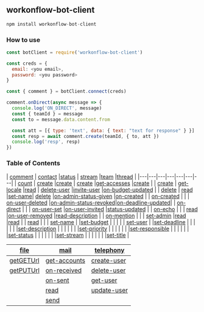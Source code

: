 ## workonflow-bot-client ##

```js
npm install workonflow-bot-client
```

### How to use ###
```js
const botClient = require('workonflow-bot-client')

const creds = {
  email: <you email>,
  password: <you password>
}

const { comment } = botClient.connect(creds)

comment.onDirect(async message => {
  console.log('ON_DIRECT', message)
  const { teamId } = message
  const to = message.data.content.from

  const att = [{ type: 'text', data: { text: "text for response" } }]
  const resp = await comment.create(teamId, { to, att })
  console.log('resp', resp)
})
```

### Table of Contents ###

| [comment](#io)    | [contact](#contact)               |[status](#status)           | [stream](#stream)                          |[team](#team)                                           |[thread](#thread)                                 |
|---|---|---|---|---|---|---|
| [count](#io)      | [create](#contact-create)         |[create](#status-create)    | [create](#stream-create)                   |[get-accesses](#team-get-accesses)                      |[create](#thread-create)                          |
| [create](#io)     | [get-locale](#contact-get-locale) |[read](#status-read)        | [delete-user](#stream-delete-user)         |[invite-user](#team-invite-user)                        |[on-budget-updated](#thread-on-budget-updated)    |
| [delete](#io)     | [read](#contact-read)             |[set-name](#status-set-name)| [delete](#stream-delete)                   |[on-admin-status-given](#team-on-admin-status-given)    |[on-created](#thread-on-created)                  |
| [on-created](#io) |                                   |                            | [on-user-deleted](#stream-on-user-deleted) |[on-admin-status-revoked](#team-on-admin-status-revoked)|[on-deadline-updated](#thread-on-deadline-updated)|
| [on-direct](#io)  |                                   |                            | [on-user-set](#stream-on-user-set)         |[on-user-invited](#team-on-user-invited)                |[status-updated](#thread-status-updated)          |
| [on-echo](#io)    |                                   |                            | [read](#stream-read)                       |[on-user-removed](#team-on-user-removed)                |[read-description](#thread-read-description)      |
| [on-mention](#io) |                                   |                            | [set-admin](#stream-set-admin)             |[read](#team-read)                                      |[read](#thread-read)                              |
| [read](#io)       |                                   |                            | [set-name](#stream-set-name)               |                                                        |[set-budget](#thread-set-budget)                  |
|                   |                                   |                            | [set-user](#stream-set-user)               |                                                        |[set-deadline](#thread-set-deadline)              |
|                   |                                   |                            |                                            |                                                        |[set-description](#thread-set-description)        |
|                   |                                   |                            |                                            |                                                        |[set-priority](#thread-set-priority)              |
|                   |                                   |                            |                                            |                                                        |[set-responsible](#thread-set-responsible)        |
|                   |                                   |                            |                                            |                                                        |[set-status](#thread-set-status)                  |
|                   |                                   |                            |                                            |                                                        |[set-stream](#thread-set-stream)                  |
|                   |                                   |                            |                                            |                                                        |[set-title](#thread-set-title)                    |

| [file](#file)           |[mail](#mail)                      |[telephony](#telephony)              |
|---|---|---|
| [getGETUrl](#getGETUrl) |[get-accounts](#mail-get-accounts) |[create-user](#telephony-create-user)|
| [getPUTUrl](#getPUTUrl) |[on-received](#mail-on-received)   |[delete-user](#telephony-delete-user)|
|                         |[on-sent](#mail-on-sent)           |[get-user](#telephony-get-user)      |
|                         |[read](#mail-read)                 |[update-user](#telephony-update-user)|
|                         |[send](#mail-send)                 |                                     |
